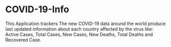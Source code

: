 # COVID-19-Info
This Application trackers The new COVID-19 data around the world produce last updated information about each country  affected by the virus like: Active Cases, Total Cases, New Cases, New Deaths, Total Deaths and Recovered Case.

